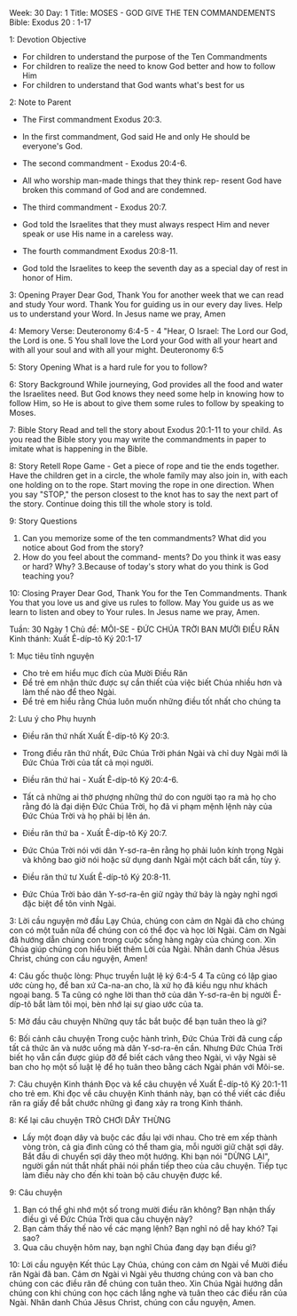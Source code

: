 Week: 30
Day: 1
Title: MOSES - GOD GIVE THE TEN COMMANDEMENTS
Bible: Exodus 20 : 1-17

1: Devotion Objective
- For children to understand the purpose of the Ten Commandments
- For children to realize the need to know God better and how to follow Him
- For children to understand that God wants what's best for us

2: Note to Parent
* The First commandment Exodus 20:3.
- In the first commandment, God said He and only He should be everyone's God.
* The second commandment - Exodus 20:4-6.
- All who worship man-made things that they think rep- resent God have broken this command of God and are condemned.
* The third commandment - Exodus 20:7.
- God told the Israelites that they must always respect Him and never speak or use His name in a careless way.
* The fourth commandment Exodus 20:8-11.
- God told the Israelites to keep the seventh day as a special day of rest in honor of Him.

3: Opening Prayer
Dear God, Thank You for another week that we can read and study Your word. Thank You for guiding us in our every day lives. Help us to understand your Word. In Jesus name we pray, Amen

4: Memory Verse:
Deuteronomy 6:4-5 - 4 "Hear, O Israel: The Lord our God, the Lord is one. 5 You shall love the Lord your God with all your heart and with all your soul and with all your might. Deuteronomy 6:5

5: Story Opening
What is a hard rule for you to follow?


6: Story Background
While journeying, God provides all the food and water the Israelites need. But God knows they need some help in knowing how to follow Him, so He is about to give them some rules to follow by speaking to Moses.


7: Bible Story
 Read and tell the story about Exodus 20:1-11 to your child. As you read the Bible story you may write the commandments in paper to imitate what is happening in the Bible.

8: Story Retell
Rope Game - Get a piece of rope and tie the ends together. Have the children get in a circle, the whole family may also join in, with each one holding on to the rope. Start moving the rope in one direction. When you say "STOP," the person closest to the knot has to say the next part of the story. Continue doing this till the whole story is told.

9: Story Questions
1. Can you memorize some of the ten commandments? What did you notice about God from the story?
2. How do you feel about the command- ments? Do you think it was easy or hard? Why?
3.Because of today's story what do you think is God teaching you?

10: Closing Prayer
Dear God, Thank You for the Ten Commandments. Thank You that you love us and give us rules to follow. May You guide us as we learn to listen and obey to Your rules. In Jesus name we pray, Amen.

Tuần: 30
Ngày 1
Chủ đề: MÔI-SE - ĐỨC CHÚA TRỜI BAN MƯỜI ĐIỀU RĂN
Kinh thánh: Xuất Ê-díp-tô Ký 20:1-17

1: Mục tiêu tĩnh nguyện
- Cho trẻ em hiểu mục đích của Mười Điều Răn
- Để trẻ em nhận thức được sự cần thiết của việc biết Chúa nhiều hơn và làm thế nào để theo Ngài.
- Để trẻ em hiểu rằng Chúa luôn muốn những điều tốt nhất cho chúng ta

2: Lưu ý cho Phụ huynh
* Điều răn thứ nhất Xuất Ê-díp-tô Ký 20:3.
- Trong điều răn thứ nhất, Đức Chúa Trời phán Ngài và chỉ duy Ngài mới là Đức Chúa Trời của tất cả mọi người.
* Điều răn thứ hai - Xuất Ê-díp-tô Ký 20:4-6.
- Tất cả những ai thờ phượng những thứ do con người tạo ra mà họ cho rằng đó là đại diện Đức Chúa Trời, họ đã vi phạm mệnh lệnh này của Đức Chúa Trời và họ phải bị lên án.
* Điều răn thứ ba - Xuất Ê-díp-tô Ký 20:7.
- Đức Chúa Trời nói với dân Y-sơ-ra-ên rằng họ phải luôn kính trọng Ngài và không bao giờ nói hoặc sử dụng danh Ngài một cách bất cẩn, tùy ý.
* Điều răn thứ tư Xuất Ê-díp-tô Ký 20:8-11.
- Đức Chúa Trời bảo dân Y-sơ-ra-ên giữ ngày thứ bảy là ngày nghỉ ngơi đặc biệt để tôn vinh Ngài.

3: Lời cầu nguyện mở đầu
Lạy Chúa, chúng con cảm ơn Ngài đã cho chúng con có một tuần nữa để chúng con có thể đọc và học lời Ngài. Cảm ơn Ngài đã hướng dẫn chúng con trong cuộc sống hàng ngày của chúng con. Xin Chúa giúp chúng con hiểu biết thêm Lời của Ngài. Nhân danh Chúa Jêsus Christ, chúng con cầu nguyện, Amen!

4: Câu gốc thuộc lòng:
Phục truyền luật lệ ký 6:4-5
 4 Ta cũng có lập giao ước cùng họ, để ban xứ Ca-na-an cho, là xứ họ đã kiều ngụ như khách ngoại bang. 5 Ta cũng có nghe lời than thở của dân Y-sơ-ra-ên bị người Ê-díp-tô bắt làm tôi mọi, bèn nhớ lại sự giao ước của ta.

5: Mở đầu câu chuyện
Những quy tắc bắt buộc để bạn tuân theo là gì?


6: Bối cảnh câu chuyện
Trong cuộc hành trình, Đức Chúa Trời đã cung cấp tất cả thức ăn và nước uống mà dân Y-sơ-ra-ên cần. Nhưng Đức Chúa Trời biết họ vẫn cần được giúp đỡ để biết cách vâng theo Ngài, vì vậy Ngài sẽ ban cho họ một số luật lệ để họ tuân theo bằng cách Ngài phán với Môi-se.

7: Câu chuyện Kinh thánh
 Đọc và kể câu chuyện về Xuất Ê-díp-tô Ký 20:1-11 cho trẻ em. Khi đọc về câu chuyện Kinh thánh này, bạn có thể viết các điều răn ra giấy để bắt chước những gì đang xảy ra trong Kinh thánh.

8: Kể lại câu chuyện
TRÒ CHƠI DÂY THỪNG
- Lấy một đoạn dây và buộc các đầu lại với nhau. Cho trẻ em xếp thành vòng tròn, cả gia đình cũng có thể tham gia, mỗi người giữ chặt sợi dây. Bắt đầu di chuyển sợi dây theo một hướng. Khi bạn nói "DỪNG LẠI", người gần nút thắt nhất phải nói phần tiếp theo của câu chuyện. Tiếp tục làm điều này cho đến khi toàn bộ câu chuyện được kể.

9: Câu chuyện
1. Bạn có thể ghi nhớ một số trong mười điều răn không? Bạn nhận thấy điều gì về Đức Chúa Trời qua câu chuyện này?
2. Bạn cảm thấy thế nào về các mạng lệnh? Bạn nghĩ nó dễ hay khó? Tại sao?
3. Qua câu chuyện hôm nay, bạn nghĩ Chúa đang dạy bạn điều gì?

10: Lời cầu nguyện Kết thúc
Lạy Chúa, chúng con cảm ơn Ngài về Mười điều răn Ngài đã ban. Cảm ơn Ngài vì Ngài yêu thương chúng con và ban cho chúng con các điều răn để chúng con tuân theo. Xin Chúa Ngài hướng dẫn chúng con khi chúng con học cách lắng nghe và tuân theo các điều răn của Ngài. Nhân danh Chúa Jêsus Christ, chúng con cầu nguyện, Amen.
